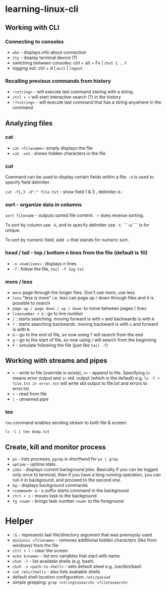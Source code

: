 # learning-linux-cli

## Working with CLI

### Connecting to consoles

- ```who``` - displays info about connection
- ```tty``` - display terminal device (?)
- switching between consoles: ctrl + alt + Fx | ```chvt 1...7```
- logging out: ctrl + d | ```exit``` | ```logout```

### Recalling previous commands from history

- ```!<string>``` - will execute last command staring with a string. 
- ```ctrl + r``` will start interactive search (?) in the history
- ```!?<string>``` - will execute last command that has a string anywhere in the command

## Analyzing files

### cat 

- ```cat <filename>```: simply displays the file
- ```cat -vet``` : shows hidden characters in the file

### cut

Command can be used to display certain fields within a file. ```-d``` is used to specify field delimiter.

```cut -f1,3 -d":" file.txt``` - show field 1 & 3 , delimiter is :

### sort - organize data in columns

```sort filename``` - outputs sorted file content. ```-r``` does reverse sorting. 

To sort by column use ```-k```, and to specify delimiter use ```-t```. ```-u```` is for unique.

To sort by numeric field, add ```-n``` that stands for numeric sort.

### head / tail - top / bottom n lines from the file (default is 10)

- ```-n <numlines>``` : displays n lines
- ```-f``` : follow the file, ```tail -f log.txt```

### more / less

- ```more``` page through the longer files. Don't use more, use less
- ```less``` "less is more" i.e. less can page up / down through files and it is possible to search
 - ```page up / page down / up / down```: to move between pages / lines
 - ```linenumber + G``` : go to line number
 - ```/``` : starts searching. moving forward is with ```n``` and backwards is with ```N```
 - ```?``` : starts searching backwards. moving backward is with ```n``` and forward is with ```N```
 - ```G``` – go to the end of file, so now using ? will search from the end
 - ```g``` – go to the start of file, so now using / will search from the beginning
 - ```F``` - simulate following the file (just like ```tail -f```)

## Working with streams and pipes

- ```>``` - write to file (override is exists), ```>>``` - append to file. Specifying ```2>``` means error output and ```1>``` std. output (which is the default) e.g. ```ls -l > file.txt 2> error.txt``` will write std output to file.txt and errors to error.txt.
- ```<``` - read from file
- ```|``` - unnamed pipe

### tee 

```tee``` command enables sending stream to both file & screen:

```
ls -l | tee dump.txt
```
## Create, kill and monitor process

- ```ps``` - lists proceses, ```pgrep``` is shorthand for ```ps | grep```
- ```uptime``` - uptime stats.
- ```jobs``` - displays current background jobs. Basically if you can be logged only once to terminal, then if you have a long running operation, you can run it in background, and proceed to the second one.
- ```bg``` - displays background commands
 - ```<command> &``` - ```&``` suffix starts command in the background
 - ```ctrl + z``` - moves task to the background
 - ```fg <num>``` - brings task number ```<num>``` to the foreground

# Helper

- ```!$``` - represents last file/directory argument that was previoysly used
- ```dos2unix <filename>``` - removes additional hidden characters (like from windows) from the file
- ```ctrl + l``` - clear the screen
- ```echo $<name>``` - list env variables that start with name
- ```chsh -l``` - list available shells (e.g. bash)
- ```chsh -s <path-to-shell>``` - sets default sheel e.g. /usr/bin/bash
- ```cat /etc/shells``` - also lists available shells
- default shell location configuration: ```/etc/passwd```
- simple grepping: ```grep <stringtosearch> <filetosearch>```
